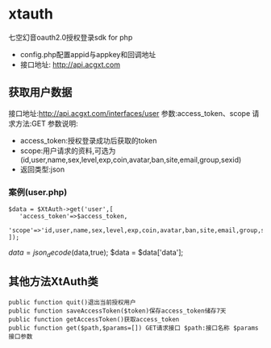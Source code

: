 # xtauth
七空幻音oauth2.0授权登录sdk for php
* config.php配置appid与appkey和回调地址
* 接口地址: http://api.acgxt.com

## 获取用户数据
接口地址:http://api.acgxt.com/interfaces/user
参数:access_token、scope
请求方法:GET
参数说明:
* access_token:授权登录成功后获取的token
* scope:用户请求的资料,可选为(id,user,name,sex,level,exp,coin,avatar,ban,site,email,group,sexid)
* 返回类型:json
### 案例(user.php)
    $data = $XtAuth->get('user',[
	   'access_token'=>$access_token,
	    'scope'=>'id,user,name,sex,level,exp,coin,avatar,ban,site,email,group,sexid'
    ]);
$data = json_decode($data,true);
$data = $data['data'];
## 其他方法XtAuth类
    public function quit()退出当前授权用户
    public function saveAccessToken($token)保存access_token储存7天
    public function getAccessToken()获取access_token
    public function get($path,$params=[]) GET请求接口 $path:接口名称 $params接口参数
